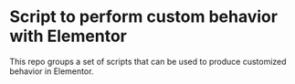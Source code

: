 # Script to perform custom behavior with Elementor

This repo groups a set of scripts that can be used to produce customized behavior in Elementor.
